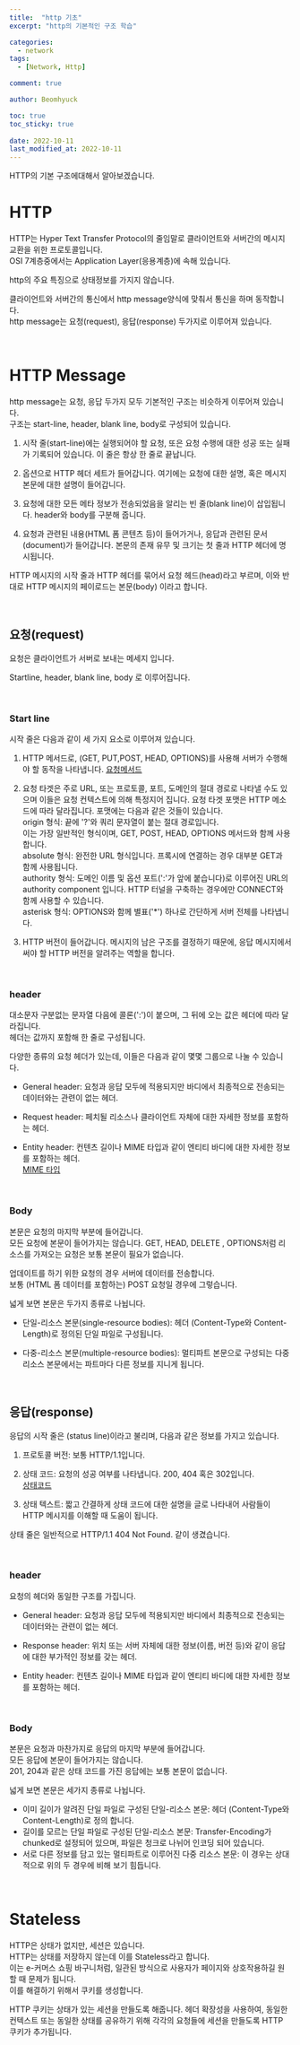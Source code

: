 ```yaml
---
title:  "http 기초"
excerpt: "http의 기본적인 구조 학습"

categories:
  - network
tags:
  - [Network, Http]

comment: true

author: Beomhyuck

toc: true
toc_sticky: true
 
date: 2022-10-11
last_modified_at: 2022-10-11
---
```


HTTP의 기본 구조에대해서 알아보겠습니다.

HTTP
===
HTTP는 Hyper Text Transfer Protocol의 줄임말로 클라이언트와 서버간의 메시지 교환을 위한 프로토콜입니다.   
OSI 7계층중에서는 Application Layer(응용계층)에 속해 있습니다.

http의 주요 특징으로 상태정보를 가지지 않습니다.

클라이언트와 서버간의 통신에서 http message양식에 맞춰서 통신을 하며 동작합니다.  
http message는 요청(request), 응답(response) 두가지로 이루어져 있습니다.   

<br>

HTTP Message
===
http message는 요청, 응답 두가지 모두 기본적인 구조는 비슷하게 이루어져 있습니다.   
구조는 start-line, header, blank line, body로 구성되어 있습니다.

1. 시작 줄(start-line)에는 실행되어야 할 요청, 또은 요청 수행에 대한 성공 또는 실패가 기록되어 있습니다. 이 줄은 항상 한 줄로 끝납니다.

2. 옵션으로 HTTP 헤더 세트가 들어갑니다. 여기에는 요청에 대한 설명, 혹은 메시지 본문에 대한 설명이 들어갑니다.

3. 요청에 대한 모든 메타 정보가 전송되었음을 알리는 빈 줄(blank line)이 삽입됩니다. header와 body를 구분해 줍니다.

4. 요청과 관련된 내용(HTML 폼 콘텐츠 등)이 들어가거나, 응답과 관련된 문서(document)가 들어갑니다. 본문의 존재 유무 및 크기는 첫 줄과 HTTP 헤더에 명시됩니다.


HTTP 메시지의 시작 줄과 HTTP 헤더를 묶어서 요청 헤드(head)라고 부르며, 이와 반대로 HTTP 메시지의 페이로드는 본문(body) 이라고 합니다.

<br>

요청(request)
---

요청은 클라이언트가 서버로 보내는 메세지 입니다.

Startline, header, blank line, body 로 이루어집니다.

<br>

<h3>Start line</h3>

시작 줄은 다음과 같이 세 가지 요소로 이루어져 있습니다.

1. HTTP 메서드로, (GET, PUT,POST, HEAD, OPTIONS)를 사용해 서버가 수행해야 할 동작을 나타냅니다. 
[요청메서드](https://developer.mozilla.org/ko/docs/Web/HTTP/Methods)

2. 요청 타겟은 주로 URL, 또는 프로토콜, 포트, 도메인의 절대 경로로 나타낼 수도 있으며 이들은 요청 컨텍스트에 의해 특정지어 집니다. 요청 타겟 포맷은 HTTP 메소드에 따라 달라집니다. 포맷에는 다음과 같은 것들이 있습니다.   
origin 형식: 끝에 '?'와 쿼리 문자열이 붙는 절대 경로입니다.   
이는 가장 일반적인 형식이며, GET, POST, HEAD, OPTIONS 메서드와 함께 사용합니다.   
absolute 형식: 완전한 URL 형식입니다. 프록시에 연결하는 경우 대부분 GET과 함께 사용됩니다.    
authority 형식: 도메인 이름 및 옵션 포트(':'가 앞에 붙습니다)로 이루어진 URL의 authority component 입니다.​​​​ HTTP 터널을 구축하는 경우에만 CONNECT와 함께 사용할 수 있습니다.    
asterisk 형식: OPTIONS와 함께 별표('*') 하나로 간단하게 서버 전체를 나타냅니다. ​​​​​  

3. ​​​​HTTP 버전이 들어갑니다. 메시지의 남은 구조를 결정하기 때문에, 응답 메시지에서 써야 할 HTTP 버전을 알려주는 역할을 합니다.

<br>

<h3>header</h3>

대소문자 구분없는 문자열 다음에 콜론(':')이 붙으며, 그 뒤에 오는 값은 헤더에 따라 달라집니다.    
헤더는 값까지 포함해 한 줄로 구성됩니다.

다양한 종류의 요청 헤더가 있는데, 이들은 다음과 같이 몇몇 그룹으로 나눌 수 있습니다.

* General header: 요청과 응답 모두에 적용되지만 바디에서 최종적으로 전송되는 데이터와는 관련이 없는 헤더.

* Request header: 페치될 리소스나 클라이언트 자체에 대한 자세한 정보를 포함하는 헤더.

* Entity header: 컨텐츠 길이나 MIME 타입과 같이 엔티티 바디에 대한 자세한 정보를 포함하는 헤더.   
[MIME 타입](https://developer.mozilla.org/ko/docs/Web/HTTP/Basics_of_HTTP/MIME_types)


<br>

<h3>Body</h3>

본문은 요청의 마지막 부분에 들어갑니다.     
모든 요청에 본문이 들어가지는 않습니다. GET, HEAD, DELETE , OPTIONS처럼 리소스를 가져오는 요청은 보통 본문이 필요가 없습니다.    

업데이트를 하기 위한 요청의 경우 서버에 데이터를 전송합니다.    
보통 (HTML 폼 데이터를 포함하는) POST 요청일 경우에 그렇습니다.

넓게 보면 본문은 두가지 종류로 나뉩니다.

* 단일-리소스 본문(single-resource bodies): 헤더 (Content-Type와 Content-Length)로 정의된 단일 파일로 구성됩니다.

* 다중-리소스 본문(multiple-resource bodies): 멀티파트 본문으로 구성되는 다중 리소스 본문에서는 파트마다 다른 정보를 지니게 됩니다.

<br>

응답(response)
---
응답의 시작 줄은 (status line)이라고 불리며, 다음과 같은 정보를 가지고 있습니다.

1. 프로토콜 버전: 보통 HTTP/1.1입니다.

2. 상태 코드: 요청의 성공 여부를 나타냅니다. 200, 404 혹은 302입니다.   
[상태코드](https://developer.mozilla.org/ko/docs/Web/HTTP/Status)

3. 상태 텍스트: 짧고 간결하게 상태 코드에 대한 설명을 글로 나타내어 사람들이 HTTP 메시지를 이해할 때 도움이 됩니다.

상태 줄은 일반적으로 HTTP/1.1 404 Not Found. 같이 생겼습니다.

<br>

<h3>header</h3>

요청의 헤더와 동일한 구조를 가집니다.

* General header: 요청과 응답 모두에 적용되지만 바디에서 최종적으로 전송되는 데이터와는 관련이 없는 헤더.

* Response header: 위치 또는 서버 자체에 대한 정보(이름, 버전 등)와 같이 응답에 대한 부가적인 정보를 갖는 헤더.

* Entity header: 컨텐츠 길이나 MIME 타입과 같이 엔티티 바디에 대한 자세한 정보를 포함하는 헤더.

<br>

<h3>Body</h3>

본문은 요청과 마찬가지로 응답의 마지막 부분에 들어갑니다.    
모든 응답에 본문이 들어가지는 않습니다.    
201, 204과 같은 상태 코드를 가진 응답에는 보통 본문이 없습니다.

넓게 보면 본문은 세가지 종류로 나뉩니다.

* 이미 길이가 알려진 단일 파일로 구성된 단일-리소스 본문: 헤더 (Content-Type와 Content-Length)로 정의 합니다.
* 길이를 모르는 단일 파일로 구성된 단일-리소스 본문: Transfer-Encoding가 chunked로 설정되어 있으며, 파일은 청크로 나뉘어 인코딩 되어 있습니다.
* 서로 다른 정보를 담고 있는 멀티파트로 이루어진 다중 리소스 본문: 이 경우는 상대적으로 위의 두 경우에 비해 보기 힘듭니다.

<br>

Stateless
===
HTTP은 상태가 없지만, 세션은 있습니다.    
HTTP는 상태를 저장하지 않는데 이를 Stateless라고 합니다.    
이는 e-커머스 쇼핑 바구니처럼, 일관된 방식으로 사용자가 페이지와 상호작용하길 원할 때 문제가 됩니다.  
이를 해결하기 위해서 쿠키를 생성합니다.    

HTTP 쿠키는 상태가 있는 세션을 만들도록 해줍니다. 헤더 확장성을 사용하여, 동일한 컨텍스트 또는 동일한 상태를 공유하기 위해 각각의 요청들에 세션을 만들도록 HTTP 쿠키가 추가됩니다.